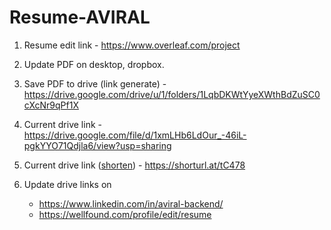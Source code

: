 # Resume-AVIRAL

1. Resume edit link - https://www.overleaf.com/project
2. Update PDF on desktop, dropbox.

3. Save PDF to drive (link generate) - https://drive.google.com/drive/u/1/folders/1LqbDKWtYyeXWthBdZuSC0cXcNr9qPf1X
4. Current drive link - https://drive.google.com/file/d/1xmLHb6LdOur_-46iL-pgkYYO71Qdjla6/view?usp=sharing
5. Current drive link ([shorten](https://www.shorturl.at/)) - https://shorturl.at/tC478

6. Update drive links on
      - https://www.linkedin.com/in/aviral-backend/
      - https://wellfound.com/profile/edit/resume




